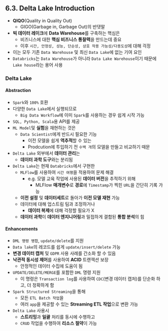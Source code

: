 ## 6.3. Delta Lake Introduction
- **QIQO**(Quality in Quality Out)
  - GIGO(Garbage in, Garbage Out)의 반댓말
- **빅 데이터 레이크**에 **Data Warehouse**를 구축하는 핵심은
  - 비즈니스에 대한 **핵심 비즈니스 통찰력**을 만드는데 중요
  - 이후 `시간, 안정성, 성능, 단순성, 상호 작용 가능성/다용도성`에 대해 걱정
- 이는 모두 기존 `Data Warehouse` 및 최신 `Data Lake`에 없는 기여 요인
- `Databricks`는 `Data Warehouse`가 아니라 `Data Lake Warehouse`이기 때문에 `Lake house`라는 용어 사용

### Delta Lake

#### Abstraction
- `Spark`와 `100%` 호환
- 다양한 `Data Lake`에서 실행되므로
  - `Big Data Workflow`에 이미 `Spark`를 사용하는 경우 쉽게 시작 가능
- `SQL, Python, Scala`용 API를 제공
- `ML Model`및 **실험**을 재현하는 것은
  - `Data Scientist`에게 반드시 필요한 기능
    - 이전 모델을 쉽게 **역추적**할 수 있는
    - Prodcution에 투입하기 전 `수백 개`의 모델을 만들고 비교하기 때문
- `Delta Lake` 외부에서 **데이터 관리**는
  - **데이터 과학 도구**와는 분리됨
- `Delta Lake`는 현재 `Databricks`에서 구현한
  - `MLFlow`를 사용하여 `시간 여행`을 적용하여 문제 해결
    - e.g. 모델 교육 작업에 사용된 **데이터 버전**을 추적하기 위해
      - MLFlow **매개변수**로 **경로**에 `Timestamp`가 찍힌 `URL`을 간단히 기록 가능
  - **이전 설정** 및 **데이터세트**로 돌아가 **이전 모델 재현** 가능
  - 데이터에 대해 업스트림 팀과 조정하거나
    - **데이터 복제**에 대해 걱정할 필요가 X
  - **데이터 과학**이 **데이터 엔지니어링**과 밀접하게 결합된 **통합 분석**의 힘

#### Enhancements
- `DML 명령 병합`, `update/delete`를 지원
- `Data lake`의 레코드를 쉽게 `update/insert/delete` 가능
- **변경 데이터 캡처** 및 `GDPR` 사용 사례를 간소화 할 수 있음
- **낙관적 동시성 제어**를 사용하여 **ACID** 트랜잭션 보장
  - 안정적인 데이터 수집에 도움이 됨
- `UPDATE/DELETE/MERGE`를 포함한 `DML` 명령 지원
  - 이 명령은 `Transaction log`를 사용하여 `CDC`(변경 데이터 캡처)를 단순화 하고, 더 정확하게 함
- `Spark Structured Streaming`을 통해
  - 모든 `ETL Batch 작업`을
  - 여러 `app`을 제공할 수 있는 **Streaming ETL 작업**으로 변환 가능
- `Delta Lake` 사용시
  - **스트리밍**과 **일괄** 처리를 동시에 수행하고
  - `CRUD` 작업을 수행하여 **리소스 절약**이 가능